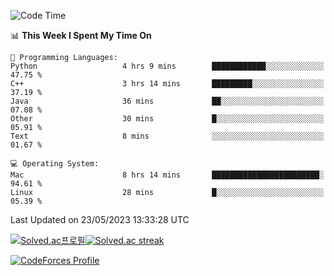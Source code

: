 
<!--START_SECTION:waka-->
![Code Time](http://img.shields.io/badge/Code%20Time-2%2C701%20hrs%2050%20mins-blue)

📊 **This Week I Spent My Time On** 

```text
💬 Programming Languages: 
Python                   4 hrs 9 mins        ████████████░░░░░░░░░░░░░   47.75 % 
C++                      3 hrs 14 mins       █████████░░░░░░░░░░░░░░░░   37.19 % 
Java                     36 mins             ██░░░░░░░░░░░░░░░░░░░░░░░   07.08 % 
Other                    30 mins             █░░░░░░░░░░░░░░░░░░░░░░░░   05.91 % 
Text                     8 mins              ░░░░░░░░░░░░░░░░░░░░░░░░░   01.67 % 

💻 Operating System: 
Mac                      8 hrs 14 mins       ████████████████████████░   94.61 % 
Linux                    28 mins             █░░░░░░░░░░░░░░░░░░░░░░░░   05.39 % 
```


 Last Updated on 23/05/2023 13:33:28 UTC
<!--END_SECTION:waka-->


[![Solved.ac프로필](http://mazassumnida.wtf/api/generate_badge?boj=hckim96)](https://solved.ac/hckim96)[![Solved.ac streak](http://mazandi.herokuapp.com/api?handle=hckim96&theme=dark)](https://solved.ac/hckim96)


[![CodeForces Profile](https://cf.leed.at?id=hckim96)](https://codeforces.com/profile/hckim96)

